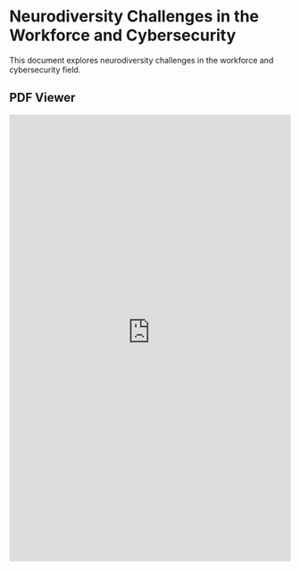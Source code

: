 # Neurodiversity Challenges in the Workforce and Cybersecurity

This document explores neurodiversity challenges in the workforce and cybersecurity field.

## PDF Viewer

<iframe src="https://raw.githubusercontent.com/MN0vva/My-Project-Portfolio-M/main/other/Neurodiversity%20Challenges%20in%20the%20Workforce%20and%20Cybersecurity.pdf" width="100%" height="800px" style="border: none;">
  <p>Your browser does not support iframes. <a href="https://raw.githubusercontent.com/MN0vva/My-Project-Portfolio-M/main/other/Neurodiversity%20Challenges%20in%20the%20Workforce%20and%20Cybersecurity.pdf">Download the PDF</a> to view it.</p>
</iframe>
